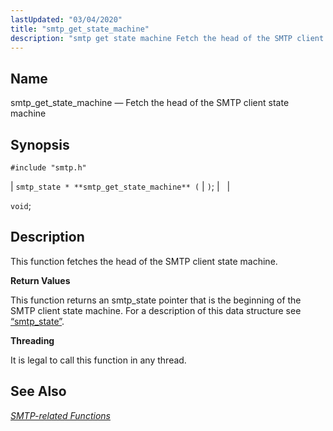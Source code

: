 ```yaml
---
lastUpdated: "03/04/2020"
title: "smtp_get_state_machine"
description: "smtp get state machine Fetch the head of the SMTP client state machine smtp state smtp get state machine void This function fetches the head of the SMTP client state machine This function returns an smtp state pointer that is the beginning of the SMTP client state machine For a..."
---
```


<a name="apis.smtp_get_state_machine"></a> 
## Name

smtp_get_state_machine — Fetch the head of the SMTP client state machine

## Synopsis

`#include "smtp.h"`

| `smtp_state * **smtp_get_state_machine** (` | `)`; |   |

`void`;<a name="idp62040480"></a> 
## Description

This function fetches the head of the SMTP client state machine.

**<a name="idp62041728"></a> Return Values**

This function returns an smtp_state pointer that is the beginning of the SMTP client state machine. For a description of this data structure see [“smtp_state”](/momentum/3/3-api/structs-smtp-state).

**<a name="idp62043328"></a> Threading**

It is legal to call this function in any thread.

<a name="idp62044880"></a> 
## See Also

[*SMTP-related Functions*](/momentum/3/3-api/smtp)